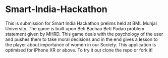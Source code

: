 # Smart-India-Hackathon
This is submission for Smart India Hackathon prelims held at BML Munjal University. The game is built upon Beti Bachao Beti Padao problem statement given by MHRD. This game deals with the psychology of the user and pushes them to take moral decisions and in the end gives a lesson to the player about importance of women in our Society.
This application is optimised for iPhone XR or above. To try it out clone the repo or fork it!
